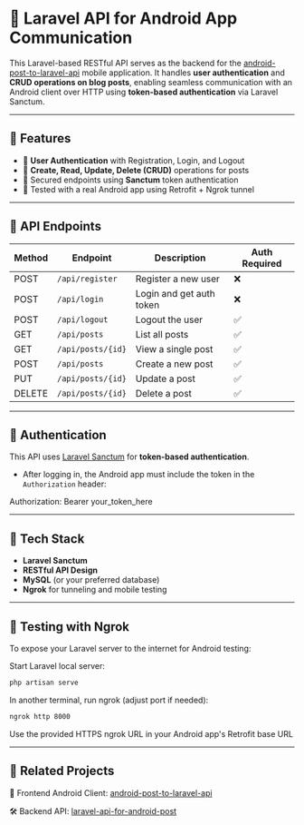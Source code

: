 # 📡 Laravel API for Android App Communication

This Laravel-based RESTful API serves as the backend for the [android-post-to-laravel-api](https://github.com/raffyhidayatulloh/android-post-to-laravel-api) mobile application. It handles **user authentication** and **CRUD operations on blog posts**, enabling seamless communication with an Android client over HTTP using **token-based authentication** via Laravel Sanctum.

---

## 🚀 Features

- 🔐 **User Authentication** with Registration, Login, and Logout
- 📝 **Create, Read, Update, Delete (CRUD)** operations for posts
- 🧪 Secured endpoints using **Sanctum** token authentication
- 🤖 Tested with a real Android app using Retrofit + Ngrok tunnel

---

## 📁 API Endpoints

| Method | Endpoint         | Description                 | Auth Required |
|--------|------------------|-----------------------------|---------------|
| POST   | `/api/register`  | Register a new user         | ❌            |
| POST   | `/api/login`     | Login and get auth token    | ❌            |
| POST   | `/api/logout`    | Logout the user             | ✅            |
| GET    | `/api/posts`     | List all posts              | ✅            |
| GET    | `/api/posts/{id}`| View a single post          | ✅            |
| POST   | `/api/posts`     | Create a new post           | ✅            |
| PUT    | `/api/posts/{id}`| Update a post               | ✅            |
| DELETE | `/api/posts/{id}`| Delete a post               | ✅            |

---

## 🔐 Authentication

This API uses [Laravel Sanctum](https://laravel.com/docs/sanctum) for **token-based authentication**.

- After logging in, the Android app must include the token in the `Authorization` header:

Authorization: Bearer your_token_here

---

## 🧩 Tech Stack

- **Laravel Sanctum**
- **RESTful API Design**
- **MySQL** (or your preferred database)
- **Ngrok** for tunneling and mobile testing

---

## 🧪 Testing with Ngrok
To expose your Laravel server to the internet for Android testing:

Start Laravel local server:

```bash
php artisan serve
```
In another terminal, run ngrok (adjust port if needed):

```bash
ngrok http 8000
```
Use the provided HTTPS ngrok URL in your Android app's Retrofit base URL

---

## 🔗 Related Projects
📱 Frontend Android Client: [android-post-to-laravel-api](https://github.com/raffyhidayatulloh/android-post-to-laravel-api)

🛠️ Backend API: [laravel-api-for-android-post](https://github.com/raffyhidayatulloh/laravel-api-for-android-post)
